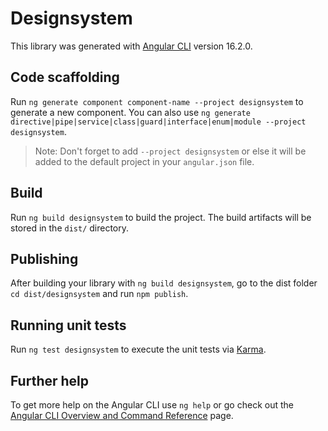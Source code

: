 # Designsystem

This library was generated with [Angular CLI](https://github.com/angular/angular-cli) version 16.2.0.

## Code scaffolding

Run `ng generate component component-name --project designsystem` to generate a new component. You can also use `ng generate directive|pipe|service|class|guard|interface|enum|module --project designsystem`.
> Note: Don't forget to add `--project designsystem` or else it will be added to the default project in your `angular.json` file. 

## Build

Run `ng build designsystem` to build the project. The build artifacts will be stored in the `dist/` directory.

## Publishing

After building your library with `ng build designsystem`, go to the dist folder `cd dist/designsystem` and run `npm publish`.

## Running unit tests

Run `ng test designsystem` to execute the unit tests via [Karma](https://karma-runner.github.io).

## Further help

To get more help on the Angular CLI use `ng help` or go check out the [Angular CLI Overview and Command Reference](https://angular.io/cli) page.
